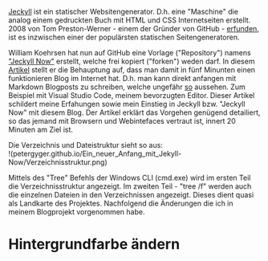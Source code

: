 [Jeckyll](https://jekyllrb.com) ist ein statischer Websitengenerator. D.h. eine "Maschine" die analog einem gedruckten Buch mit HTML und CSS Internetseiten erstellt. 2008 von Tom Preston-Werner - einem der Gründer von GitHub - [erfunden](https://en.wikipedia.org/wiki/Jekyll_(software)), ist es inzwischen einer der populärsten statischen Seitengeneratoren.  

William Koehrsen hat nun auf GitHub eine Vorlage ("Repository") namens ["Jeckyll Now"](https://github.com/barryclark/jekyll-now) erstellt, welche frei kopiert ("forken") weden darf. In diesem [Artikel](https://towardsdatascience.com/five-minutes-to-your-own-website-fd0b43cbd886) stellt er die Behauptung auf, dass man damit in fünf Minunten einen funktionieren Blog im Internet hat. D.h. man kann direkt anfangen mit Markdown Blogposts zu schreiben, welche ungefähr [so](http://www.jekyllnow.com) aussehen. Zum Beispiel mit Visual Studio Code, meinem bevorzugten Editor. Dieser Artikel schildert meine Erfahungen sowie mein Einstieg in Jeckyll bzw. "Jeckyll Now" mit diesem Blog. Der Artikel erklärt das Vorgehen genügend detailiert, so das jemand mit Browsern und Webintefaces vertraut ist, innert 20 Minuten am Ziel ist.  

Die Verzeichnis und Dateistruktur sieht so aus:  
!(petergyger.github.io/Ein_neuer_Anfang_mit_Jekyll-Now/Verzeichnisstruktur.png)  

Mittels des "Tree" Befehls der Windows CLI (cmd.exe) wird im ersten Teil die Verzeichnisstruktur angezeigt. Im zweiten Teil - "tree /f" werden auch die einzelnen Dateien in den Verzeichnissen angezeigt.  Dieses dient quasi als Landkarte des Projektes. Nachfolgend die Änderungen die ich in meinem Blogprojekt vorgenommen habe.

# Hintergrundfarbe ändern


